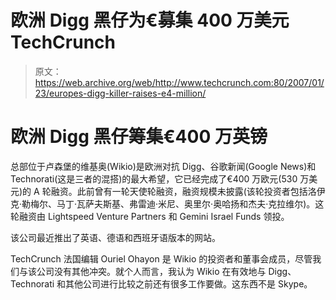 # 欧洲 Digg 黑仔为€募集 400 万美元 TechCrunch

> 原文：<https://web.archive.org/web/http://www.techcrunch.com:80/2007/01/23/europes-digg-killer-raises-e4-million/>

# 欧洲 Digg 黑仔筹集€400 万英镑

总部位于卢森堡的维基奥(Wikio)是欧洲对抗 Digg、谷歌新闻(Google News)和 Technorati(这是三者的混搭)的最大希望，它已经完成了€400 万欧元(530 万美元)的 A 轮融资。此前曾有一轮天使轮融资，融资规模未披露(该轮投资者包括洛伊克·勒梅尔、马丁·瓦萨夫斯基、弗雷迪·米尼、奥里尔·奥哈扬和杰夫·克拉维尔)。这轮融资由 Lightspeed Venture Partners 和 Gemini Israel Funds 领投。

该公司最近推出了英语、德语和西班牙语版本的网站。

TechCrunch 法国编辑 Ouriel Ohayon 是 Wikio 的投资者和董事会成员，尽管我们与该公司没有其他冲突。就个人而言，我认为 Wikio 在有效地与 Digg、Technorati 和其他公司进行比较之前还有很多工作要做。这东西不是 Skype。